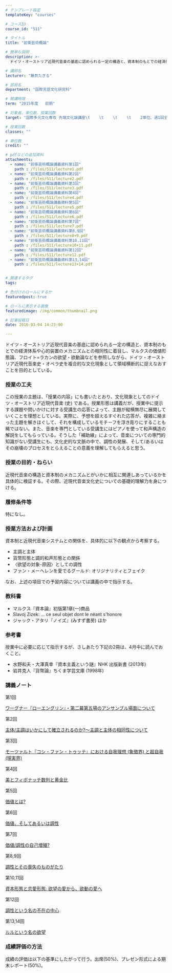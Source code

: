 ```yaml
---
# テンプレート指定
templateKey: "courses"

# コースID
course_id: "511"

# タイトル
title: "前衛芸術概論"

# 簡単な説明
description: >-
  ドイツ・オーストリア近現代音楽の基底に認められる一定の構造と、資本制のもとでの経済体系や心的装置のメカニズムとの相同性に着目し、マルクスの価値形態論、フロイト=ラカンの欲望・欲動論などを参照しながら、...

# 講師名
lecturer: "藤井たぎる"

# 部局名
department: "国際言語文化研究科"

# 開講時限
term: "2015年度	前期"

# 対象者、単位数、授業回数
target: "国際多元文化専攻 先端文化論講座\t    \t    \t    \t    2単位、週1回全15回"

# 授業回数
classes: ""

# 単位数
credit: ""

# pdfなどの追加資料
attachments: 
  - name: "前衛芸術概論講義資料第1回" 
    path : /files/511/lecture1.pdf
  - name: "前衛芸術概論講義資料第2回" 
    path : /files/511/lecture2.pdf
  - name: "前衛芸術概論講義資料第3回" 
    path : /files/511/lecture3.pdf
  - name: "前衛芸術概論講義資料第4回" 
    path : /files/511/lecture4.pdf
  - name: "前衛芸術概論講義資料第5回" 
    path : /files/511/lecture5.pdf
  - name: "前衛芸術概論講義資料第6回" 
    path : /files/511/lecture6.pdf
  - name: "前衛芸術概論講義資料第7回" 
    path : /files/511/lecture7.pdf
  - name: "前衛芸術概論講義資料第8,9回" 
    path : /files/511/lecture8+9.pdf
  - name: "前衛芸術概論講義資料第10,11回" 
    path : /files/511/lecture10+11.pdf
  - name: "前衛芸術概論講義資料第12回" 
    path : /files/511/lecture12.pdf
  - name: "前衛芸術概論講義資料第13,14回" 
    path : /files/511/lecture13+14.pdf


# 関連するタグ
tags:

# 色付けのロールにするか
featuredpost: true

# ロールに表示する画像
featuredimage: /img/common/thumbnail.png

# 記事投稿日
date: 2016-03-04 14:23:00

---
```

ドイツ・オーストリア近現代音楽の基底に認められる一定の構造と、資本制のもとでの経済体系や心的装置のメカニズムとの相同性に着目し、マルクスの価値形態論、フロイト=ラカンの欲望・欲動論などを参照しながら、ドイツ・オーストリア近現代音楽史・オペラ史を複合的な文化現象として領域横断的に捉えなおすことを目的としている。
### 授業の工夫

この授業の主題は、「授業の内容」にも書いたとおり、文化現象としてのドイツ・オーストリア近現代音楽 (史) である。授業形態は講義だが、授業中に提示する課題や問いかけに対する受講生の応答によって、主題が縦横無尽に展開していくことを理想としている。実際に、予想を超えるすぐれた応答が、複雑に絡まった主題を解きほぐして、それを構成しているモチーフを浮き彫りにすることも稀ではない。また、音楽を専門としている受講生にはピアノを使って和声構造の解説をしてもらっている。そうした「補助線」によって、音楽についての専門的知識がない受講生にも、文化史的な文脈の中で、調性の発展、そして/あるいはその崩壊のプロセスをとらえることの意義を理解してもらえると思う。

### 授業の目的・ねらい

近現代音楽の構造と資本制のメカニズムとがいかに相互に関連しあっているかを具体的に検証する。その際、近現代音楽文化史についての基礎的理解力を身につける。 

### 履修条件等

特になし。

### 授業方法および計画

資本制と近現代音楽システムとの関係を、具体的に以下の観点から考察する。

  * 主調と主体
  * 貨幣形態と調的和声形態との関係
  * 〈欲望の対象-原因〉としての調性
  * ファン・メーヘレンを愛でるグールド: オリジナリティとフェイク

なお、上述の項目での予習内容については講義の中で指示する。 

### 教科書

  * マルクス『資本論』初版第1章(一)商品
  * Slavoj Zizek: ... ce seul objet dont le néant s'honore
  * ジャック・アタリ『ノイズ』(みすず書房) ほか

### 参考書

授業中に必要に応じて指示するが、さしあたり下記の2冊は、4月中に読んでおくこと。

  * 水野和夫・大澤真幸『資本主義という謎』NHK 出版新書 (2013年)
  * 岩井克人『貨幣論』ちくま学芸文庫 (1998年)

### 講義ノート

第1回


[ワーグナー『ローエングリン』・第二幕第五場のアンサンブル場面について](/files/511/lecture1.pdf) 

第2回


[主体/主調はいかにして確立されるのか?～主調と主体の相同性について](/files/511/lecture2.pdf) 

第3回


[モーツァルト『コシ・ファン・トゥッテ』における自我理想 (象徴界) と超自我 (現実界)](/files/511/lecture3.pdf) 

第4回


[美とフィボナッチ数列と黄金比](/files/511/lecture4.pdf) 

第5回


[価値とは?](/files/511/lecture5.pdf) 

第6回


[価値、そしてあるいは調性](/files/511/lecture6.pdf) 

第7回


[価値/調性の自己増殖?](/files/511/lecture7.pdf) 

第8,9回


[調性とその喪失のものがたり](/files/511/lecture8+9.pdf) 

第10,11回


[資本形態と恋愛形態: 欲望の愛から、欲動の愛へ](/files/511/lecture10+11.pdf) 

第12回


[調性という名の不在の中心](/files/511/lecture12.pdf) 

第13,14回


[ルルという名の欲望](/files/511/lecture13+14.pdf) 

### 成績評価の方法

成績の評価は以下の基準にしたがって行う。出席(50%)、プレゼン形式による期末レポート(50%)。
